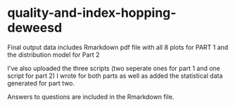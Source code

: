 # quality-and-index-hopping-deweesd
Final output data includes Rmarkdown pdf file with all 8 plots for PART 1 and the distribution model for Part 2

I've also uploaded the three scripts (two seperate ones for part 1 and one script for part 2) I wrote for both parts as well as added the statistical data generated for part two. 


Answers to questions are included in the Rmarkdown file. 
